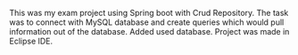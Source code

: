 This was my exam project using Spring boot with Crud Repository. 
The task was to connect with MySQL database and create queries which would pull information out of the database.
Added used database.
Project was made in Eclipse IDE.
